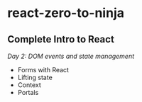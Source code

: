 # react-zero-to-ninja

## Complete Intro to React

*Day 2: DOM events and state management*
- Forms with React
- Lifting state
- Context
- Portals
